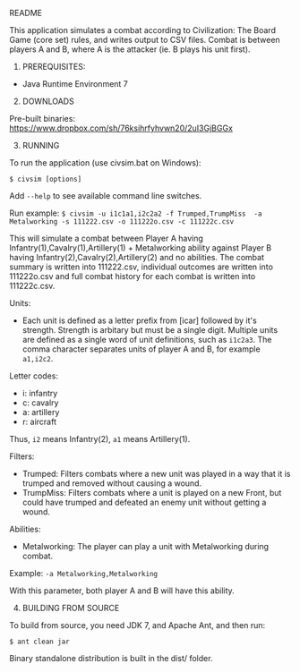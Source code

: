 README

This application simulates a combat according to Civilization: The Board Game (core set) rules, and
writes output to CSV files. Combat is between players A and B, where A is the attacker 
(ie. B plays his unit first).

1. PREREQUISITES:
 - Java Runtime Environment 7

2. DOWNLOADS

Pre-built binaries: https://www.dropbox.com/sh/76ksihrfyhvwn20/2uI3GjBGGx 

3. RUNNING

To run the application (use civsim.bat on Windows):

``$ civsim [options]``

Add `--help` to see available command line switches.

Run example: 
``$ civsim -u i1c1a1,i2c2a2 -f Trumped,TrumpMiss  -a Metalworking -s 111222.csv -o 111222o.csv -c 111222c.csv``

This will simulate a combat between Player A having Infantry(1),Cavalry(1),Artillery(1) + Metalworking ability against Player B having Infantry(2),Cavalry(2),Artillery(2) and no abilities. The combat summary is written into 111222.csv, individual outcomes are written into 111222o.csv and full combat history for each combat is written into 111222c.csv.

Units:
 - Each unit is defined as a letter prefix from [icar] followed by it's strength. Strength is arbitary but must be a single digit. Multiple units are defined as a single word of unit definitions, such as `i1c2a3`. The comma character separates units of player A and B, for example `a1,i2c2`.

Letter codes:
   - i: infantry
   - c: cavalry
   - a: artillery
   - r: aircraft

Thus, `i2` means Infantry(2), `a1` means Artillery(1). 

Filters:
 - Trumped: Filters combats where a new unit was played in a way that it is trumped and removed without causing a wound.
 - TrumpMiss: Filters combats where a unit is played on a new Front, but could have trumped and defeated an enemy unit without getting a wound.

Abilities:
 - Metalworking: The player can play a unit with Metalworking during combat.

Example: `-a Metalworking,Metalworking`

With this parameter, both player A and B will have this ability.

4. BUILDING FROM SOURCE

To build from source, you need JDK 7, and Apache Ant, and then run:

``$ ant clean jar``

Binary standalone distribution is built in the dist/ folder.

